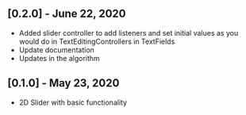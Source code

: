 ## [0.2.0] - June 22, 2020

* Added slider controller to add listeners and set initial values as you would do in TextEditingControllers in TextFields
* Update documentation
* Updates in the algorithm

## [0.1.0] - May 23, 2020

* 2D Slider with basic functionality

